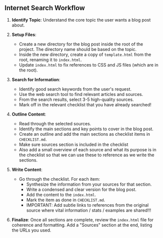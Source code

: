 ## Internet Search Workflow

1.  **Identify Topic**: Understand the core topic the user wants a blog post about.

2.  **Setup Files**:
    - Create a new directory for the blog post inside the root of the project. The directory name should be based on the topic.
    - Inside the new directory, create a copy of `template.html` from the root, renaming it to `index.html`.
    - Update `index.html` to fix references to CSS and JS files (which are in the root).

3.  **Search for Information**:
    - Identify good search keywords from the user's request.
    - Use the web search tool to find relevant articles and sources.
    - From the search results, select 3-5 high-quality sources.
    - Mark off in the relevant checklist that you have already searched!

4.  **Outline Content**:
    - Read through the selected sources.
    - Identify the main sections and key points to cover in the blog post.
    - Create an outline and add the main sections as checklist items in `CHECKLIST.md`.
    - Make sure sources section is included in the checklist
    - Also add a small overview of each source and what its purpose is in the checklist so that we can use these to reference as we write the sections.

5.  **Write Content**:
    - Go through the checklist. For each item:
        - Synthesize the information from your sources for that section.
        - Write a condensed and clear version for the blog post.
        - Add the content to the `index.html`.
        - Mark the item as done in `CHECKLIST.md`.
        - IMPORTANT: Add subtle links to references from the original source where vital information / stats / examples are shared!!!

6.  **Finalize**: Once all sections are complete, review the `index.html` file for coherence and formatting. Add a "Sources" section at the end, listing the URLs you used. 